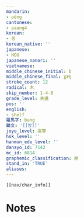 ```yaml
---
mandarin:
- péng
cantonese:
- paang4
korean:
- 붕
korean_native: ''
japanese:
- HOU
japanese_nanori: ''
vietnamese:
middle_chinese_initial: b
middle_chinese_final: ɣæŋ
stroke_count: 12
radical: 木
skip_number: 1-4-8
grade_level: 先進
pos: ''
english:
- shelf
羅馬字: bang
韓文: '[[방]]'
joyo_level: 高等
hsk_level: ''
hanmun_edu_level: ''
danayo_id: 7142
mc_id: 6814
graphemic_classification: 朋
stand_in: 'TRUE'
aliases:
---
```

```meta-bind-embed
[[nav/char_info]]
```

# Notes
